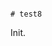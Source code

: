                                                                                                                                                                                                                                                                                                                                                                                                                                                      # test8

Init.
